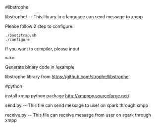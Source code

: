 #libstrophe

libstrophe/  -- This library in c language can send message to xmpp



Please follow 2 step to configure:


	./bootstrap.sh
	./configure

If you want to compiler, please input 

	make

Generate binary code in /example

libstrophe library from 
https://github.com/strophe/libstrophe


#python

install xmpp python package
http://xmpppy.sourceforge.net/

send.py      -- This file can send message to user on spark through xmpp

receive.py   -- This file can receive message from user on spark through xmpp
